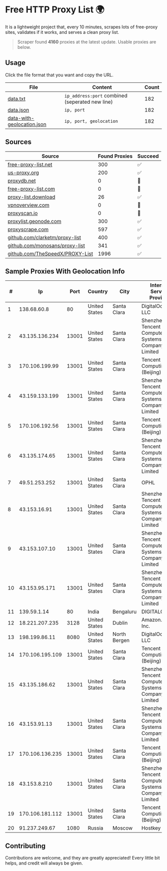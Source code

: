
# Free HTTP Proxy List 🌍

It is a lightweight project that, every 10 minutes, scrapes lots of free-proxy sites, validates if it works, and serves a clean proxy list.


> Scraper found **4160** proxies at the latest update. Usable proxies are below.

## Usage

Click the file format that you want and copy the URL.


|File|Content|Count|
|----|-------|-----|
|[data.txt](https://raw.githubusercontent.com/themiralay/Proxy-List-World/master/data.txt)|`ip_address:port` combined (seperated new line)|182|
|[data.json](https://raw.githubusercontent.com/themiralay/Proxy-List-World/master/data.json)|`ip, port`|182|
|[data-with-geolocation.json](https://raw.githubusercontent.com/themiralay/Proxy-List-World/master/data-with-geolocation.json)|`ip, port, geolocation`|182|

## Sources

|Source|Found Proxies|Succeed|
|------|-------------|-------|
|[free-proxy-list.net](https://free-proxy-list.net)|300|✅|
|[us-proxy.org](https://www.us-proxy.org)|200|✅|
|[proxydb.net](http://proxydb.net)|0|🚫|
|[free-proxy-list.com](https://free-proxy-list.com/?page=&port=&type%5B%5D=http&type%5B%5D=https&up_time=0&search=Search)|0|🚫|
|[proxy-list.download](https://www.proxy-list.download/HTTP)|26|✅|
|[vpnoverview.com](https://vpnoverview.com/privacy/anonymous-browsing/free-proxy-servers)|0|🚫|
|[proxyscan.io](https://www.proxyscan.io)|0|🚫|
|[proxylist.geonode.com](https://proxylist.geonode.com/api/proxy-list?limit=300&page=1&sort_by=lastChecked&sort_type=desc&protocols=http,https)|300|✅|
|[proxyscrape.com](https://api.proxyscrape.com/v2/?request=displayproxies&protocol=http&timeout=10000&country=all&ssl=all&anonymity=all)|597|✅|
|[github.com/clarketm/proxy-list](https://raw.githubusercontent.com/clarketm/proxy-list/master/proxy-list-raw.txt)|400|✅|
|[github.com/monosans/proxy-list](https://raw.githubusercontent.com/monosans/proxy-list/main/proxies/http.txt)|341|✅|
|[github.com/TheSpeedX/PROXY-List](https://raw.githubusercontent.com/TheSpeedX/PROXY-List/master/http.txt)|1996|✅|


## Sample Proxies With Geolocation Info

|#|Ip|Port|Country|City|Internet Service Provider|
|-|--|----|-------|----|-------------------------|
|1|138.68.60.8|80|United States|Santa Clara|DigitalOcean, LLC|
|2|43.135.136.234|13001|United States|Santa Clara|Shenzhen Tencent Computer Systems Company Limited|
|3|170.106.199.99|13001|United States|Santa Clara|Tencent Cloud Computing (Beijing) Co|
|4|43.159.133.199|13001|United States|Santa Clara|Shenzhen Tencent Computer Systems Company Limited|
|5|170.106.192.56|13001|United States|Santa Clara|Tencent Cloud Computing (Beijing) Co|
|6|43.135.174.65|13001|United States|Santa Clara|Shenzhen Tencent Computer Systems Company Limited|
|7|49.51.253.252|13001|United States|Santa Clara|OPHL|
|8|43.153.16.91|13001|United States|Santa Clara|Shenzhen Tencent Computer Systems Company Limited|
|9|43.153.107.10|13001|United States|Santa Clara|Shenzhen Tencent Computer Systems Company Limited|
|10|43.153.95.171|13001|United States|Santa Clara|Shenzhen Tencent Computer Systems Company Limited|
|11|139.59.1.14|80|India|Bengaluru|DIGITALOCEAN|
|12|18.221.207.235|3128|United States|Dublin|Amazon.com, Inc.|
|13|198.199.86.11|8080|United States|North Bergen|DigitalOcean, LLC|
|14|170.106.195.109|13001|United States|Santa Clara|Tencent Cloud Computing (Beijing) Co|
|15|43.135.186.62|13001|United States|Santa Clara|Shenzhen Tencent Computer Systems Company Limited|
|16|43.153.91.13|13001|United States|Santa Clara|Shenzhen Tencent Computer Systems Company Limited|
|17|170.106.136.235|13001|United States|Santa Clara|Tencent Cloud Computing (Beijing) Co|
|18|43.153.8.210|13001|United States|Santa Clara|Shenzhen Tencent Computer Systems Company Limited|
|19|170.106.181.112|13001|United States|Santa Clara|Tencent Cloud Computing (Beijing) Co|
|20|91.237.249.67|1080|Russia|Moscow|Hostkey B.V.|



## Contributing

Contributions are welcome, and they are greatly appreciated! Every
little bit helps, and credit will always be given.

